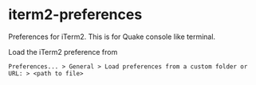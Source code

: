 # iterm2-preferences
Preferences for iTerm2.
This is for Quake console like terminal.

Load the iTerm2 preference from
```
Preferences... > General > Load preferences from a custom folder or URL: > <path to file>
```
